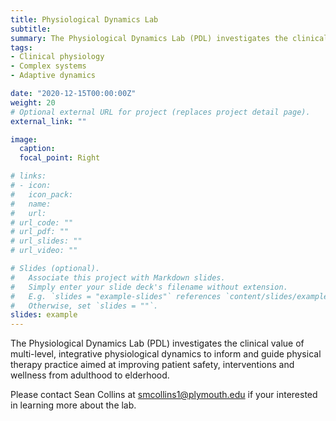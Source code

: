 ```yaml
---
title: Physiological Dynamics Lab
subtitle: 
summary: The Physiological Dynamics Lab (PDL) investigates the clinical value of multi-level, integrative physiological dynamics to inform and guide physical therapy practice aimed at improving patient safety, interventions and wellness from adulthood to elderhood.
tags:
- Clinical physiology
- Complex systems
- Adaptive dynamics

date: "2020-12-15T00:00:00Z"
weight: 20
# Optional external URL for project (replaces project detail page).
external_link: ""

image:
  caption: 
  focal_point: Right

# links:
# - icon: 
#   icon_pack: 
#   name: 
#   url: 
# url_code: ""
# url_pdf: ""
# url_slides: ""
# url_video: ""

# Slides (optional).
#   Associate this project with Markdown slides.
#   Simply enter your slide deck's filename without extension.
#   E.g. `slides = "example-slides"` references `content/slides/example-slides.md`.
#   Otherwise, set `slides = ""`.
slides: example
---
```

The Physiological Dynamics Lab (PDL) investigates the clinical value of multi-level, integrative physiological dynamics to inform and guide physical therapy practice aimed at improving patient safety, interventions and wellness from adulthood to elderhood.

Please contact Sean Collins at smcollins1@plymouth.edu if your interested in learning more about the lab.
